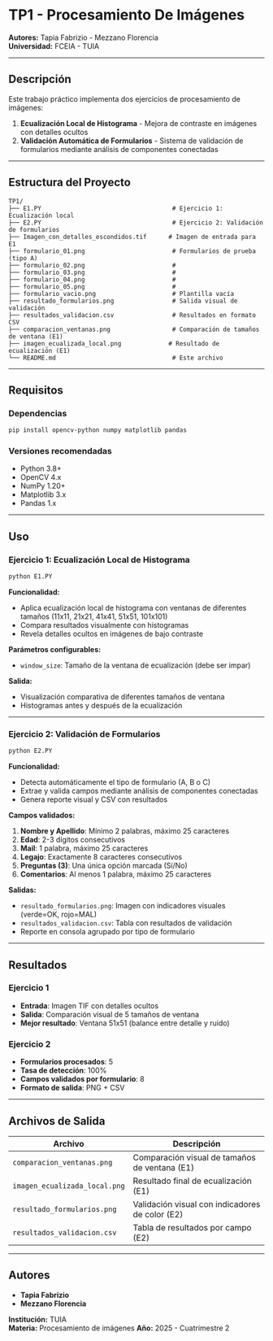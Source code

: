 # TP1 - Procesamiento De Imágenes

**Autores:** Tapia Fabrizio - Mezzano Florencia  
**Universidad:** FCEIA - TUIA

---

## Descripción

Este trabajo práctico implementa dos ejercicios de procesamiento de imágenes:

1. **Ecualización Local de Histograma** - Mejora de contraste en imágenes con detalles ocultos
2. **Validación Automática de Formularios** - Sistema de validación de formularios mediante análisis de componentes conectadas

---

## Estructura del Proyecto

```
TP1/
├── E1.PY                                    # Ejercicio 1: Ecualización local
├── E2.PY                                    # Ejercicio 2: Validación de formularios
├── Imagen_con_detalles_escondidos.tif      # Imagen de entrada para E1
├── formulario_01.png                        # Formularios de prueba (tipo A)
├── formulario_02.png                        # 
├── formulario_03.png                        # 
├── formulario_04.png                        #
├── formulario_05.png                        # 
├── formulario_vacio.png                     # Plantilla vacía
├── resultado_formularios.png                # Salida visual de validación
├── resultados_validacion.csv                # Resultados en formato CSV
├── comparacion_ventanas.png                 # Comparación de tamaños de ventana (E1)
├── imagen_ecualizada_local.png             # Resultado de ecualización (E1)
└── README.md                                # Este archivo
```

---

## Requisitos

### Dependencias

```bash
pip install opencv-python numpy matplotlib pandas
```

### Versiones recomendadas
- Python 3.8+
- OpenCV 4.x
- NumPy 1.20+
- Matplotlib 3.x
- Pandas 1.x

---

## Uso

### Ejercicio 1: Ecualización Local de Histograma

```bash
python E1.PY
```

**Funcionalidad:**
- Aplica ecualización local de histograma con ventanas de diferentes tamaños (11x11, 21x21, 41x41, 51x51, 101x101)
- Compara resultados visualmente con histogramas
- Revela detalles ocultos en imágenes de bajo contraste

**Parámetros configurables:**
- `window_size`: Tamaño de la ventana de ecualización (debe ser impar)

**Salida:**
- Visualización comparativa de diferentes tamaños de ventana
- Histogramas antes y después de la ecualización

---

### Ejercicio 2: Validación de Formularios

```bash
python E2.PY
```

**Funcionalidad:**
- Detecta automáticamente el tipo de formulario (A, B o C)
- Extrae y valida campos mediante análisis de componentes conectadas
- Genera reporte visual y CSV con resultados

**Campos validados:**
1. **Nombre y Apellido**: Mínimo 2 palabras, máximo 25 caracteres
2. **Edad**: 2-3 dígitos consecutivos
3. **Mail**: 1 palabra, máximo 25 caracteres
4. **Legajo**: Exactamente 8 caracteres consecutivos
5. **Preguntas (3)**: Una única opción marcada (Sí/No)
6. **Comentarios**: Al menos 1 palabra, máximo 25 caracteres

**Salidas:**
- `resultado_formularios.png`: Imagen con indicadores visuales (verde=OK, rojo=MAL)
- `resultados_validacion.csv`: Tabla con resultados de validación
- Reporte en consola agrupado por tipo de formulario

---


## Resultados

### Ejercicio 1
- **Entrada**: Imagen TIF con detalles ocultos
- **Salida**: Comparación visual de 5 tamaños de ventana
- **Mejor resultado**: Ventana 51x51 (balance entre detalle y ruido)

### Ejercicio 2
- **Formularios procesados**: 5
- **Tasa de detección**: 100%
- **Campos validados por formulario**: 8
- **Formato de salida**: PNG + CSV

---



## Archivos de Salida

| Archivo | Descripción |
|---------|-------------|
| `comparacion_ventanas.png` | Comparación visual de tamaños de ventana (E1) |
| `imagen_ecualizada_local.png` | Resultado final de ecualización (E1) |
| `resultado_formularios.png` | Validación visual con indicadores de color (E2) |
| `resultados_validacion.csv` | Tabla de resultados por campo (E2) |

---



## Autores

- **Tapia Fabrizio**
- **Mezzano Florencia**

**Institución:** TUIA  
**Materia:** Procesamiento de imágenes
**Año:** 2025 - Cuatrimestre 2
